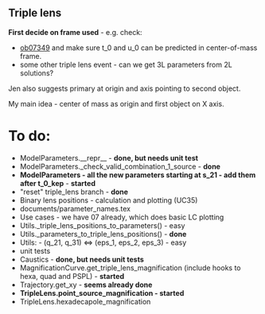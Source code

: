 ## Triple lens

**First decide on frame used** - e.g. check:
* [ob07349](https://ui.adsabs.harvard.edu/#abs/2016AJ....152..125B/abstract) and make sure t\_0 and u\_0 can be predicted in center-of-mass frame.
* some other triple lens event - can we get 3L parameters from 2L solutions?

Jen also suggests primary at origin and axis pointing to second object.

My main idea - center of mass as origin and first object on X axis.

# To do:

* ModelParameters.\_\_repr\_\_ - __done, but needs unit test__
* ModelParameters.\_check\_valid\_combination\_1\_source - __done__
* __ModelParameters - all the new parameters starting at s\_21 - add them after t\_0\_kep__ - __started__
* "reset" triple\_lens branch - __done__
* Binary lens positions - calculation and plotting (UC35)
* documents/parameter\_names.tex
* Use cases - we have 07 already, which does basic LC plotting
* Utils.\_triple\_lens\_positions\_to\_parameters() - easy
* Utils.\_parameters\_to\_triple\_lens\_positions() - __done__
* Utils: - (q\_21, q\_31) <=> (eps\_1, eps\_2, eps\_3) - easy
* unit tests
* Caustics - __done, but needs unit tests__
* MagnificationCurve.get\_triple\_lens\_magnification (include hooks to hexa, quad and PSPL) - __started__
* Trajectory.get\_xy - __seems already done__
* __TripleLens.point\_source\_magnification - started__
* TripleLens.hexadecapole\_magnification


